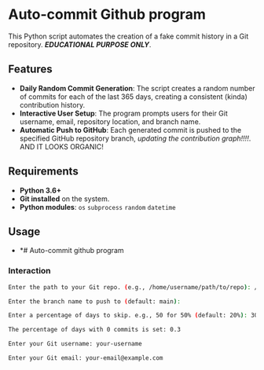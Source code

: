 
# Auto-commit Github program

This Python script automates the creation of a fake commit history in a Git repository. ***EDUCATIONAL PURPOSE ONLY***.

## Features

- **Daily Random Commit Generation**: The script creates a random number of commits for each of the last 365 days, creating a consistent (kinda) contribution history.
- **Interactive User Setup**: The program prompts users for their Git username, email, repository location, and branch name.
- **Automatic Push to GitHub**: Each generated commit is pushed to the specified GitHub repository branch, *updating the contribution graph!!!!*. AND IT LOOKS ORGANIC!


## Requirements

- **Python 3.6+**
- **Git installed** on the system.
- **Python modules**: `os` `subprocess` `random` `datetime`
## Usage

- *# Auto-commit github program


### Interaction

```bash
Enter the path to your Git repo. (e.g., /home/username/path/to/repo): /home/user/my-repo

Enter the branch name to push to (default: main): 

Enter a percentage of days to skip. e.g., 50 for 50% (default: 20%): 30

The percentage of days with 0 commits is set: 0.3

Enter your Git username: your-username

Enter your Git email: your-email@example.com
```